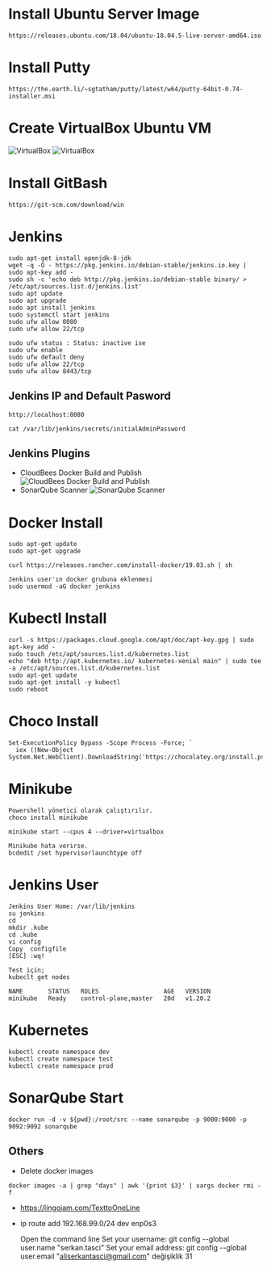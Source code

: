 # Install Ubuntu Server Image
```
https://releases.ubuntu.com/18.04/ubuntu-18.04.5-live-server-amd64.iso
```
# Install Putty
```
https://the.earth.li/~sgtatham/putty/latest/w64/putty-64bit-0.74-installer.msi
```
# Create VirtualBox Ubuntu VM
![VirtualBox](./1.png)
![VirtualBox](./bootcamp_2.png)

# Install GitBash
```
https://git-scm.com/download/win
```

# Jenkins
```
sudo apt-get install openjdk-8-jdk
wget -q -O - https://pkg.jenkins.io/debian-stable/jenkins.io.key | sudo apt-key add -
sudo sh -c 'echo deb http://pkg.jenkins.io/debian-stable binary/ > /etc/apt/sources.list.d/jenkins.list'
sudo apt update
sudo apt upgrade
sudo apt install jenkins
sudo systemctl start jenkins
sudo ufw allow 8080
sudo ufw allow 22/tcp
```

```
sudo ufw status : Status: inactive ise
sudo ufw enable
sudo ufw default deny
sudo ufw allow 22/tcp
sudo ufw allow 8443/tcp
```

## Jenkins IP and Default Pasword
```
http://localhost:8080

cat /var/lib/jenkins/secrets/initialAdminPassword
```

## Jenkins Plugins
* CloudBees Docker Build and Publish
![CloudBees Docker Build and Publish](./dockerplugin.png)
* SonarQube Scanner
![SonarQube Scanner](./sonarplugin.png)



# Docker Install
```
sudo apt-get update
sudo apt-get upgrade

curl https://releases.rancher.com/install-docker/19.03.sh | sh
```

```
Jenkins user'ın docker grubuna eklenmesi
sudo usermod -aG docker jenkins
```

# Kubectl Install
```
curl -s https://packages.cloud.google.com/apt/doc/apt-key.gpg | sudo apt-key add -
sudo touch /etc/apt/sources.list.d/kubernetes.list 
echo "deb http://apt.kubernetes.io/ kubernetes-xenial main" | sudo tee -a /etc/apt/sources.list.d/kubernetes.list
sudo apt-get update
sudo apt-get install -y kubectl
sudo reboot
```

# Choco Install
```
Set-ExecutionPolicy Bypass -Scope Process -Force; `
  iex ((New-Object System.Net.WebClient).DownloadString('https://chocolatey.org/install.ps1'))
```

# Minikube

```
Powershell yönetici olarak çalıştırılır.
choco install minikube

minikube start --cpus 4 --driver=virtualbox

Minikube hata verirse.
bcdedit /set hypervisorlaunchtype off
```

# Jenkins User
```
Jenkins User Home: /var/lib/jenkins
su jenkins
cd
mkdir .kube
cd .kube
vi config
Copy  configfile
[ESC] :wq!

Test için;
kubeclt get nodes

NAME       STATUS   ROLES                  AGE   VERSION
minikube   Ready    control-plane,master   20d   v1.20.2

```

# Kubernetes
```
kubectl create namespace dev
kubectl create namespace test
kubectl create namespace prod
```


# SonarQube Start
```
docker run -d -v ${pwd}:/root/src --name sonarqube -p 9000:9000 -p 9092:9092 sonarqube
```


## Others
* Delete docker images
```
docker images -a | grep "days" | awk '{print $3}' | xargs docker rmi -f
```
* https://lingojam.com/TexttoOneLine
* ip route add 192.168.99.0/24 dev enp0s3
  
  Open the command line
  Set your username:
  git config --global user.name "serkan.tasci"
  Set your email address:
  git config --global user.email "aliserkantasci@gmail.com"
  değişiklik 31